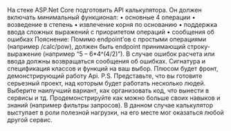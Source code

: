 На стеке ASP.Net Core подготовить API калькулятора. Он должен
включать минимальный функционал:
• основные 4 операции
• возведение в степень
• извлечение корня по основанию
• поддержка ввода сложных выражений с приоритетом операций
• сообщения об ошибках
Пояснение:
Помимо endpoint’ов с простыми операциями (например /calc/pow),
должен быть endpoint принимающий строку-выражение (например “5 –
6*4^(4/2)”). В случае ошибок расчета или ввода должны возвращаться
сообщения об ошибках. Сигнатура и спецификация классов и функций на
ваш выбор. Плюсом будет фронт, демонстрирующий работу Api.
P.S. Представьте, что вы готовите серьезный проект, над которым будет
работать несколько людей. Выберите наилучший вариант, как организовать
код, что вынести в сервисы и тд. Продемонстрируйте как можно больше
своих навыков и знаний (например фильтры запросов). В данном случае
калькулятор выступает в роли полезной нагрузки, на его месте мог оказаться
любой другой сервис.
